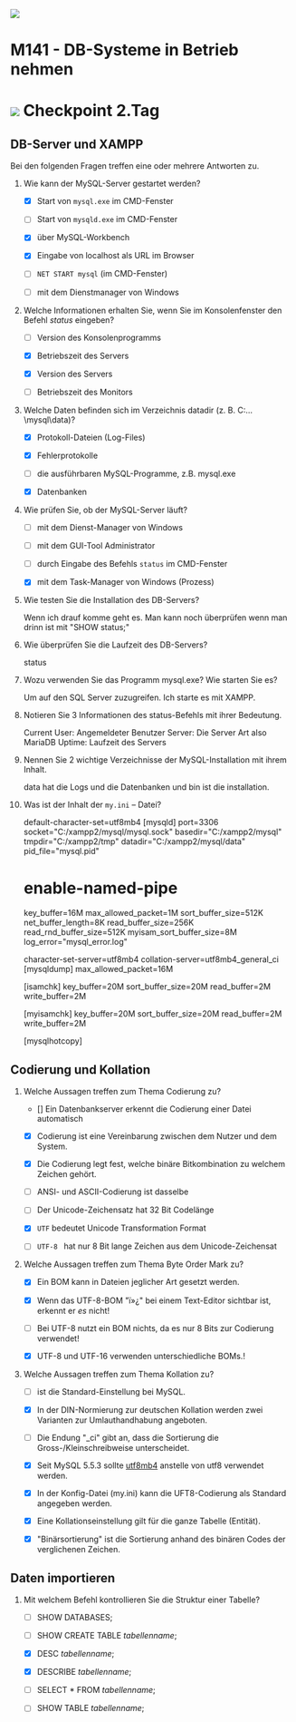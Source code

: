 ![](../x_res/tbz_logo.png)

# M141 - DB-Systeme in Betrieb nehmen


# ![](../x_res/CP.png) Checkpoint 2.Tag



## DB-Server und XAMPP

Bei den folgenden Fragen treffen eine oder mehrere Antworten zu.

1.  Wie kann der MySQL-Server gestartet werden?

    - [x] Start von `mysql.exe` im CMD-Fenster

    - [ ] Start von `mysqld.exe` im CMD-Fenster

    - [x] über MySQL-Workbench

    - [x] Eingabe von localhost als URL im Browser

    - [ ] `NET START mysql` (im CMD-Fenster)

    - [ ] mit dem Dienstmanager von Windows

2.  Welche Informationen erhalten Sie, wenn Sie im Konsolenfenster den Befehl *status* eingeben?

    - [ ] Version des Konsolenprogramms

    - [x] Betriebszeit des Servers

    - [x] Version des Servers

    - [ ] Betriebszeit des Monitors

3.  Welche Daten befinden sich im Verzeichnis datadir (z. B. C:…\\mysql\\data)?

    - [x] Protokoll-Dateien (Log-Files)

    - [x] Fehlerprotokolle

    - [ ] die ausführbaren MySQL-Programme, z.B. mysql.exe

    - [x] Datenbanken

4.  Wie prüfen Sie, ob der MySQL-Server läuft?

    - [ ] mit dem Dienst-Manager von Windows

    - [ ] mit dem GUI-Tool Administrator

    - [ ] durch Eingabe des Befehls `status` im CMD-Fenster

    - [x] mit dem Task-Manager von Windows (Prozess)

1.  Wie testen Sie die Installation des DB-Servers?

    Wenn ich drauf komme geht es. Man kann noch überprüfen wenn man drinn ist mit "SHOW status;"

1.  Wie überprüfen Sie die Laufzeit des DB-Servers?

    status

1.  Wozu verwenden Sie das Programm mysql.exe? Wie starten Sie es?

    Um auf den SQL Server zuzugreifen. Ich starte es mit XAMPP.

2.  Notieren Sie 3 Informationen des status-Befehls mit ihrer Bedeutung.

    Current User: Angemeldeter Benutzer
    Server: Die Server Art also MariaDB
    Uptime: Laufzeit des Servers

3.  Nennen Sie 2 wichtige Verzeichnisse der MySQL-Installation mit ihrem Inhalt.

    data hat die Logs und die Datenbanken und bin ist die installation.
    
4.  Was ist der Inhalt der `my.ini` – Datei?

    default-character-set=utf8mb4
    [mysqld]
    port=3306
    socket="C:/xampp2/mysql/mysql.sock"
    basedir="C:/xampp2/mysql"
    tmpdir="C:/xampp2/tmp"
    datadir="C:/xampp2/mysql/data"
    pid_file="mysql.pid"
    # enable-named-pipe
    key_buffer=16M
    max_allowed_packet=1M
    sort_buffer_size=512K
    net_buffer_length=8K
    read_buffer_size=256K
    read_rnd_buffer_size=512K
    myisam_sort_buffer_size=8M
    log_error="mysql_error.log"
    
    character-set-server=utf8mb4
    collation-server=utf8mb4_general_ci
    [mysqldump]
    max_allowed_packet=16M

    [isamchk]
    key_buffer=20M
    sort_buffer_size=20M
    read_buffer=2M
    write_buffer=2M

    [myisamchk]
    key_buffer=20M
    sort_buffer_size=20M
    read_buffer=2M
    write_buffer=2M

    [mysqlhotcopy]

## Codierung und Kollation

1.  Welche Aussagen treffen zum Thema Codierung zu?

    - [] Ein Datenbankserver erkennt die Codierung einer Datei automatisch

    - [x] Codierung ist eine Vereinbarung zwischen dem Nutzer und dem System.

    - [x] Die Codierung legt fest, welche binäre Bitkombination zu welchem Zeichen gehört.

    - [ ] ANSI- und ASCII-Codierung ist dasselbe

    - [ ] Der Unicode-Zeichensatz hat 32 Bit Codelänge

    - [x] `UTF` bedeutet Unicode Transformation Format

    - [ ] `UTF-8 ` hat nur 8 Bit lange Zeichen aus dem Unicode-Zeichensat

2.  Welche Aussagen treffen zum Thema Byte Order Mark zu?

    - [x] Ein BOM kann in Dateien jeglicher Art gesetzt werden.

    - [x] Wenn das UTF-8-BOM "ï»¿" bei einem Text-Editor sichtbar ist, erkennt er *es* nicht!

    - [ ] Bei UTF-8 nutzt ein BOM nichts, da es nur 8 Bits zur Codierung verwendet!

    - [x] UTF-8 und UTF-16 verwenden unterschiedliche BOMs.!

3.  Welche Aussagen treffen zum Thema Kollation zu?

    - [ ] ist die Standard-Einstellung bei MySQL.

    - [x] In der DIN-Normierung zur deutschen Kollation werden zwei Varianten zur Umlauthandhabung angeboten.

    - [ ] Die Endung "_ci" gibt an, dass die Sortierung die Gross-/Kleinschreibweise unterscheidet.

    - [x] Seit MySQL 5.5.3 sollte [utf8mb4](https://dev.mysql.com/doc/refman/5.5/en/charset-unicode-utf8mb4.html) anstelle von utf8 verwendet werden.

    - [x] In der Konfig-Datei (my.ini) kann die UFT8-Codierung als Standard angegeben werden.

    - [x] Eine Kollationseinstellung gilt für die ganze Tabelle (Entität).
    
    - [x] "Binärsortierung" ist die Sortierung anhand des binären Codes der verglichenen Zeichen.



## Daten importieren

1.  Mit welchem Befehl kontrollieren Sie die Struktur einer Tabelle?

    - [ ] SHOW DATABASES;

    - [ ] SHOW CREATE TABLE *tabellenname*;

    - [x] DESC *tabellenname*; 
    
    - [x] DESCRIBE *tabellenname*;

    - [ ] SELECT * FROM *tabellenname*;

    - [ ] SHOW TABLE *tabellenname*;